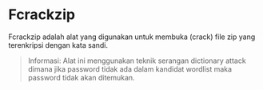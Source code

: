 # Fcrackzip

Fcrackzip adalah alat yang digunakan untuk membuka (crack) file zip yang terenkripsi dengan kata sandi.

> Informasi: Alat ini menggunakan teknik serangan dictionary attack dimana jika password tidak ada dalam kandidat wordlist maka password tidak akan ditemukan.
